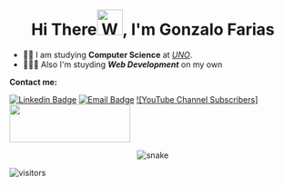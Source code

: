 <h1 align="center">Hi There<img src="https://raw.githubusercontent.com/nixin72/nixin72/master/wave.gif" 
         alt="Waving hand animated gif"
         height="45"
         width="45" />, I'm Gonzalo Farias</h1> 
         
- 👨‍🎓 I am studying **Computer Science** at [*UNO*](http://www.uno.edu.ar).
- 👨🏻‍💻 Also I'm stuyding ***Web Development*** on my own

**Contact me:** 

[![Linkedin Badge](https://img.shields.io/badge/-LinkedIn-0075b5?style=for-the-badge&logo=Linkedin&logoWidth=20)](https://www.linkedin.com/in/gonzalofarias/)
<a href="mailto:gonzaxeneize01@gmail.com" target="_blank">![Email Badge](https://img.shields.io/badge/-Mail-blue?style=for-the-badge&logo=appveyor)<a/>
<a href="https://img.shields.io/youtube/channel/subscribers/UCK1VdZqOxHVkPQvrgRKFG9g" target="_blank">![YouTube Channel Subscribers]<a/>
<img height="67px" width="212px" src="https://i.imgur.com/K5zgypv.gif"
     href="https://imgur.com/K5zgypv"> 

<p align="center"><img src='https://svgshare.com/i/aru.svg' title='snake'/><p/>

![visitors](https://visitor-badge.glitch.me/badge?page_id=GonzaFarias.visitor-badge.issue.1)



<!-- ![YouTube Channel Views](https://img.shields.io/github/followers/francopig?color=d&label=boludos%20que%20me%20siguen&logoColor=d&style=social) -->
